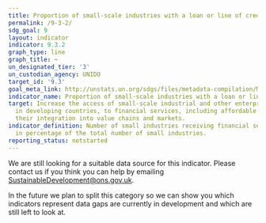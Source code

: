 ```yaml
---
title: Proportion of small-scale industries with a loan or line of credit
permalink: /9-3-2/
sdg_goal: 9
layout: indicator
indicator: 9.3.2
graph_type: line
graph_title: ~
un_designated_tier: '3'
un_custodian_agency: UNIDO
target_id: '9.3'
goal_meta_link: http://unstats.un.org/sdgs/files/metadata-compilation/Metadata-Goal-9.pdf
indicator_name: Proportion of small-scale industries with a loan or line of credit
target: Increase the access of small-scale industrial and other enterprises, in particular
  in developing countries, to financial services, including affordable credit, and
  their integration into value chains and markets.
indicator_definition: Number of small industries receiving financial services is presented
  in percentage of the total number of small industries.
reporting_status: notstarted
---
```


We are still looking for a suitable data source for this indicator. Please contact us if you think you can help by emailing <a href="mailto:SustainableDevelopment@ons.gov.uk">SustainableDevelopment@ons.gov.uk</a>.

In the future we plan to split this category so we can show you which indicators represent data gaps are currently in development and which are still left to look at.

